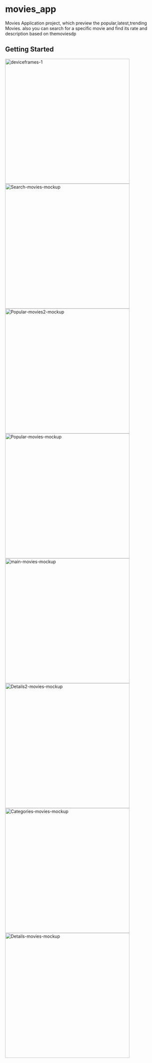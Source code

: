 # movies_app

Movies Application project, which preview the popular,latest,trending Movies.
also you can search for a specific movie and find its rate and description based on themoviesdp

## Getting Started
  
<a href="https://ibb.co/S0Yk5S1"><img src="https://i.ibb.co/VDnFJ6h/deviceframes-1.png" height="400" alt="deviceframes-1" border="0"></a>
<a href="https://ibb.co/hMfjBzF"><img src="https://i.ibb.co/ky1f4C2/Search-movies-mockup.png" height="400" alt="Search-movies-mockup" border="0"></a>
<a href="https://ibb.co/1MpwqMx"><img src="https://i.ibb.co/42D5T2x/Popular-movies2-mockup.png" height="400" alt="Popular-movies2-mockup" border="0"></a>
<a href="https://ibb.co/x5NfKj9"><img src="https://i.ibb.co/w6fwZWG/Popular-movies-mockup.png" height="400" alt="Popular-movies-mockup" border="0"></a>
<a href="https://ibb.co/S7d5tfH"><img src="https://i.ibb.co/93VcbZB/main-movies-mockup.png" height="400" alt="main-movies-mockup" border="0"></a>
<a href="https://ibb.co/T1kJzdx"><img src="https://i.ibb.co/ZSVvy7p/Details2-movies-mockup.png" height="400" alt="Details2-movies-mockup" border="0"></a>
<a href="https://ibb.co/ZHPrbH1"><img src="https://i.ibb.co/q0f820F/Categories-movies-mockup.png" height="400" alt="Categories-movies-mockup" border="0"></a>
<a href="https://ibb.co/PwSSXRV"><img src="https://i.ibb.co/m6xxZmP/Details-movies-mockup.png" height="400" alt="Details-movies-mockup" border="0"></a>
